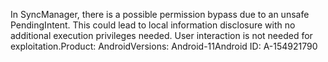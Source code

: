 In SyncManager, there is a possible permission bypass due to an unsafe PendingIntent. This could lead to local information disclosure with no additional execution privileges needed. User interaction is not needed for exploitation.Product: AndroidVersions: Android-11Android ID: A-154921790
